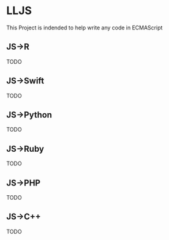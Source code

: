 # LLJS
This Project is indended to help write any code in ECMAScript

## JS->R
TODO

## JS->Swift
TODO

## JS->Python
TODO

## JS->Ruby
TODO

## JS->PHP
TODO

## JS->C++
TODO

